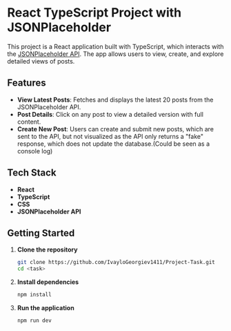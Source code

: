 # React TypeScript Project with JSONPlaceholder

This project is a React application built with TypeScript, which interacts with the [JSONPlaceholder API](https://jsonplaceholder.typicode.com/). The app allows users to view, create, and explore detailed views of posts.

## Features

- **View Latest Posts**: Fetches and displays the latest 20 posts from the JSONPlaceholder API.
- **Post Details**: Click on any post to view a detailed version with full content.
- **Create New Post**: Users can create and submit new posts, which are sent to the API, but not visualized as the API only returns a "fake" response, which does not update the database.(Could be seen as a console log)

## Tech Stack

- **React**
- **TypeScript**
- **CSS**
- **JSONPlaceholder API**

## Getting Started

1. **Clone the repository**

   ```bash
   git clone https://github.com/IvayloGeorgiev1411/Project-Task.git
   cd <task>
   ```

2. **Install dependencies**

   ```bash
   npm install
   ```

3. **Run the application**

   ```bash
   npm run dev
   ```
